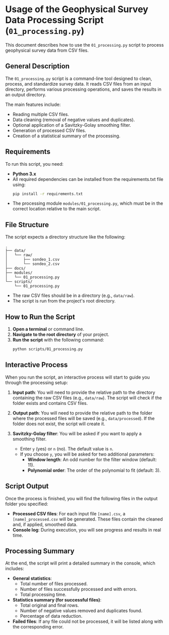 # Usage of the Geophysical Survey Data Processing Script (`01_processing.py`)

This document describes how to use the `01_processing.py` script to process geophysical survey data from CSV files.

## General Description

The `01_processing.py` script is a command-line tool designed to clean, process, and standardize survey data. It reads CSV files from an input directory, performs various processing operations, and saves the results in an output directory.

The main features include:
- Reading multiple CSV files.
- Data cleaning (removal of negative values and duplicates).
- Optional application of a Savitzky-Golay smoothing filter.
- Generation of processed CSV files.
- Creation of a statistical summary of the processing.

## Requirements

To run this script, you need:
- **Python 3.x**
- All required dependencies can be installed from the requirements.txt file using:
  ```bash
  pip install -r requirements.txt
  ```
- The processing module `modules/01_processing.py`, which must be in the correct location relative to the main script.

## File Structure

The script expects a directory structure like the following:

```
.
├── data/
│   └── raw/
│       ├── sondeo_1.csv
│       └── sondeo_2.csv
├── docs/
├── modules/
│   └── 01_processing.py
└── scripts/
    └── 01_processing.py
```

- The raw CSV files should be in a directory (e.g., `data/raw`).
- The script is run from the project's root directory.

## How to Run the Script

1.  **Open a terminal** or command line.
2.  **Navigate to the root directory** of your project.
3.  **Run the script** with the following command:
    ```bash
    python scripts/01_processing.py
    ```

## Interactive Process

When you run the script, an interactive process will start to guide you through the processing setup:

1.  **Input path**: You will need to provide the relative path to the directory containing the raw CSV files (e.g., `data/raw`). The script will check if the folder exists and contains CSV files.

2.  **Output path**: You will need to provide the relative path to the folder where the processed files will be saved (e.g., `data/processed`). If the folder does not exist, the script will create it.

3.  **Savitzky-Golay filter**: You will be asked if you want to apply a smoothing filter.
    - Enter `y` (yes) or `n` (no). The default value is `n`.
    - If you choose `y`, you will be asked for two additional parameters:
        - **Window length**: An odd number for the filter window (default: 11).
        - **Polynomial order**: The order of the polynomial to fit (default: 3).

## Script Output

Once the process is finished, you will find the following files in the output folder you specified:

- **Processed CSV files**: For each input file `[name].csv`, a `[name]_processed.csv` will be generated. These files contain the cleaned and, if applied, smoothed data.
- **Console log**: During execution, you will see progress and results in real time.

## Processing Summary

At the end, the script will print a detailed summary in the console, which includes:

- **General statistics**:
    - Total number of files processed.
    - Number of files successfully processed and with errors.
    - Total processing time.
- **Statistics summary (for successful files)**:
    - Total original and final rows.
    - Number of negative values removed and duplicates found.
    - Percentage of data reduction.
- **Failed files**: If any file could not be processed, it will be listed along with the corresponding error. 